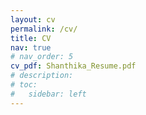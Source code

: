 ```yaml
---
layout: cv
permalink: /cv/
title: CV
nav: true
# nav_order: 5
cv_pdf: Shanthika_Resume.pdf
# description:
# toc:
#   sidebar: left
---
```

